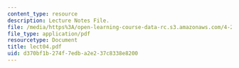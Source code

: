 ```yaml
---
content_type: resource
description: Lecture Notes File.
file: /media/https%3A/open-learning-course-data-rc.s3.amazonaws.com/4-273-introduction-to-design-inquiry-fall-2004/d370bf1b274f7edba2e237c8338e8200_lect04.pdf
file_type: application/pdf
resourcetype: Document
title: lect04.pdf
uid: d370bf1b-274f-7edb-a2e2-37c8338e8200
---
```

